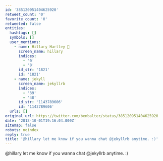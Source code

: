 ```yaml
---
id: '385120951404625920'
retweet_count: '0'
favorite_count: '0'
retweeted: false
entities:
  hashtags: []
  symbols: []
  user_mentions:
    - name: Hillary Hartley 
      screen_name: hillary
      indices:
        - '0'
        - '8'
      id_str: '1821'
      id: '1821'
    - name: jekyll
      screen_name: jekyllrb
      indices:
        - '39'
        - '48'
      id_str: '1143789606'
      id: '1143789606'
  urls: []
original_url: https://twitter.com/benbalter/status/385120951404625920
date: '2013-10-01T19:16:04.000Z'
sitemap: false
robots: noindex
reply: true
title: '@hillary let me know if you wanna chat @jekyllrb anytime. :)'
---
```


@hillary let me know if you wanna chat @jekyllrb anytime. :)